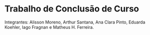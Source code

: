 # Trabalho de Conclusão de Curso
Integrantes: Alisson Moreno, Arthur Santana, Ana Clara Pinto, Eduarda Koehler, Iago Fragnan e Matheus H. Ferreira. 
